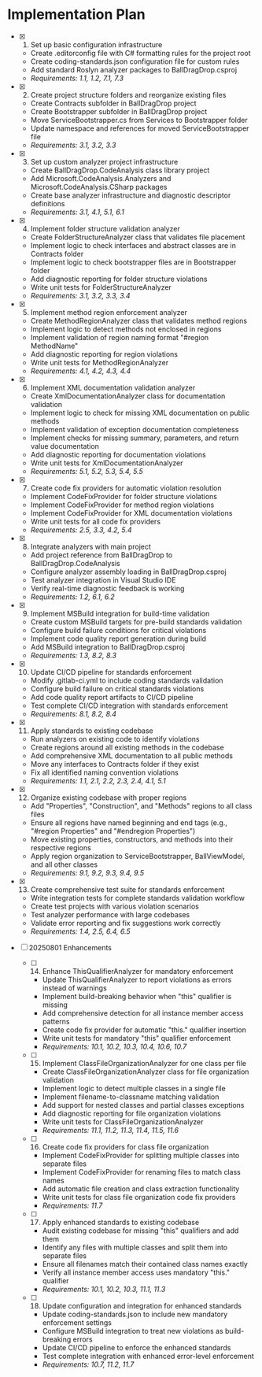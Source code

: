 # Implementation Plan

- [x] 1. Set up basic configuration infrastructure

  - Create .editorconfig file with C# formatting rules for the project root
  - Create coding-standards.json configuration file for custom rules
  - Add standard Roslyn analyzer packages to BallDragDrop.csproj
  - _Requirements: 1.1, 1.2, 7.1, 7.3_

- [x] 2. Create project structure folders and reorganize existing files

  - Create Contracts subfolder in BallDragDrop project
  - Create Bootstrapper subfolder in BallDragDrop project  
  - Move ServiceBootstrapper.cs from Services to Bootstrapper folder
  - Update namespace and references for moved ServiceBootstrapper file
  - _Requirements: 3.1, 3.2, 3.3_

- [x] 3. Set up custom analyzer project infrastructure

  - Create BallDragDrop.CodeAnalysis class library project
  - Add Microsoft.CodeAnalysis.Analyzers and Microsoft.CodeAnalysis.CSharp packages
  - Create base analyzer infrastructure and diagnostic descriptor definitions
  - _Requirements: 3.1, 4.1, 5.1, 6.1_

- [x] 4. Implement folder structure validation analyzer
  - Create FolderStructureAnalyzer class that validates file placement
  - Implement logic to check interfaces and abstract classes are in Contracts folder
  - Implement logic to check bootstrapper files are in Bootstrapper folder
  - Add diagnostic reporting for folder structure violations
  - Write unit tests for FolderStructureAnalyzer
  - _Requirements: 3.1, 3.2, 3.3, 3.4_

- [x] 5. Implement method region enforcement analyzer
  - Create MethodRegionAnalyzer class that validates method regions
  - Implement logic to detect methods not enclosed in regions
  - Implement validation of region naming format "#region MethodName"
  - Add diagnostic reporting for region violations
  - Write unit tests for MethodRegionAnalyzer
  - _Requirements: 4.1, 4.2, 4.3, 4.4_

- [x] 6. Implement XML documentation validation analyzer
  - Create XmlDocumentationAnalyzer class for documentation validation
  - Implement logic to check for missing XML documentation on public methods
  - Implement validation of exception documentation completeness
  - Implement checks for missing summary, parameters, and return value documentation
  - Add diagnostic reporting for documentation violations
  - Write unit tests for XmlDocumentationAnalyzer
  - _Requirements: 5.1, 5.2, 5.3, 5.4, 5.5_

- [x] 7. Create code fix providers for automatic violation resolution
  - Implement CodeFixProvider for folder structure violations
  - Implement CodeFixProvider for method region violations
  - Implement CodeFixProvider for XML documentation violations
  - Write unit tests for all code fix providers
  - _Requirements: 2.5, 3.3, 4.2, 5.4_

- [x] 8. Integrate analyzers with main project
  - Add project reference from BallDragDrop to BallDragDrop.CodeAnalysis
  - Configure analyzer assembly loading in BallDragDrop.csproj
  - Test analyzer integration in Visual Studio IDE
  - Verify real-time diagnostic feedback is working
  - _Requirements: 1.2, 6.1, 6.2_

- [x] 9. Implement MSBuild integration for build-time validation
  - Create custom MSBuild targets for pre-build standards validation
  - Configure build failure conditions for critical violations
  - Implement code quality report generation during build
  - Add MSBuild integration to BallDragDrop.csproj
  - _Requirements: 1.3, 8.2, 8.3_

- [x] 10. Update CI/CD pipeline for standards enforcement
  - Modify .gitlab-ci.yml to include coding standards validation
  - Configure build failure on critical standards violations
  - Add code quality report artifacts to CI/CD pipeline
  - Test complete CI/CD integration with standards enforcement
  - _Requirements: 8.1, 8.2, 8.4_
- [x] 11. Apply standards to existing codebase
  - Run analyzers on existing code to identify violations
  - Create regions around all existing methods in the codebase
  - Add comprehensive XML documentation to all public methods
  - Move any interfaces to Contracts folder if they exist
  - Fix all identified naming convention violations
  - _Requirements: 1.1, 2.1, 2.2, 2.3, 2.4, 4.1, 5.1_
- [x] 12. Organize existing codebase with proper regions
  - Add "Properties", "Construction", and "Methods" regions to all class files
  - Ensure all regions have named beginning and end tags (e.g., "#region Properties" and "#endregion Properties")
  - Move existing properties, constructors, and methods into their respective regions
  - Apply region organization to ServiceBootstrapper, BallViewModel, and all other classes
  - _Requirements: 9.1, 9.2, 9.3, 9.4, 9.5_
- [x] 13. Create comprehensive test suite for standards enforcement
  - Write integration tests for complete standards validation workflow
  - Create test projects with various violation scenarios
  - Test analyzer performance with large codebases
  - Validate error reporting and fix suggestions work correctly
  - _Requirements: 1.4, 2.5, 6.4, 6.5_

- [ ] 20250801 Enhancements
  - [ ] 14. Enhance ThisQualifierAnalyzer for mandatory enforcement
    - Update ThisQualifierAnalyzer to report violations as errors instead of warnings
    - Implement build-breaking behavior when "this" qualifier is missing
    - Add comprehensive detection for all instance member access patterns
    - Create code fix provider for automatic "this." qualifier insertion
    - Write unit tests for mandatory "this" qualifier enforcement
    - _Requirements: 10.1, 10.2, 10.3, 10.4, 10.6, 10.7_

  - [ ] 15. Implement ClassFileOrganizationAnalyzer for one class per file
    - Create ClassFileOrganizationAnalyzer class for file organization validation
    - Implement logic to detect multiple classes in a single file
    - Implement filename-to-classname matching validation
    - Add support for nested classes and partial classes exceptions
    - Add diagnostic reporting for file organization violations
    - Write unit tests for ClassFileOrganizationAnalyzer
    - _Requirements: 11.1, 11.2, 11.3, 11.4, 11.5, 11.6_

  - [ ] 16. Create code fix providers for class file organization
    - Implement CodeFixProvider for splitting multiple classes into separate files
    - Implement CodeFixProvider for renaming files to match class names
    - Add automatic file creation and class extraction functionality
    - Write unit tests for class file organization code fix providers
    - _Requirements: 11.7_

  - [ ] 17. Apply enhanced standards to existing codebase
    - Audit existing codebase for missing "this" qualifiers and add them
    - Identify any files with multiple classes and split them into separate files
    - Ensure all filenames match their contained class names exactly
    - Verify all instance member access uses mandatory "this." qualifier
    - _Requirements: 10.1, 10.2, 10.3, 11.1, 11.3_

  - [ ] 18. Update configuration and integration for enhanced standards
    - Update coding-standards.json to include new mandatory enforcement settings
    - Configure MSBuild integration to treat new violations as build-breaking errors
    - Update CI/CD pipeline to enforce the enhanced standards
    - Test complete integration with enhanced error-level enforcement
    - _Requirements: 10.7, 11.2, 11.7_